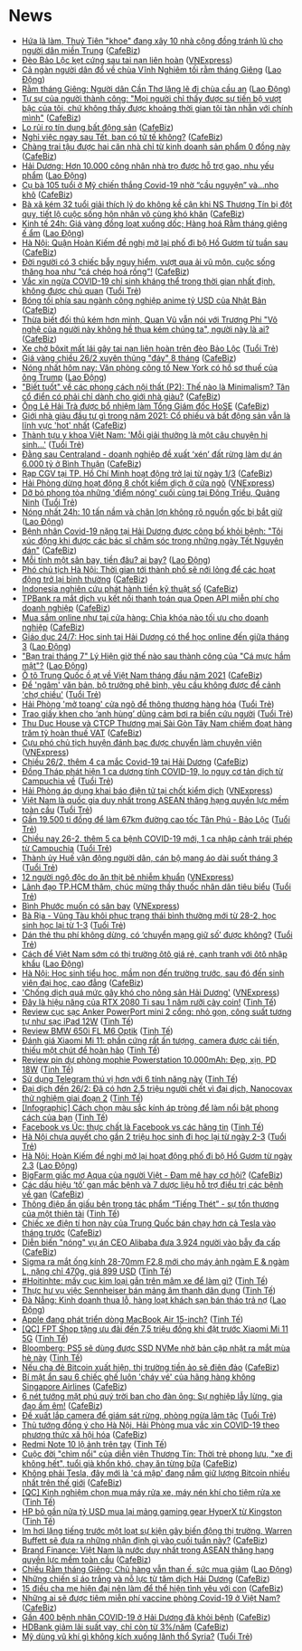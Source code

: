 # News

- [Hứa là làm, Thuỷ Tiên "khoe" đang xây 10 nhà cộng đồng tránh lũ cho người dân miền Trung](https://cafebiz.vn/hua-la-lam-thuy-tien-khoe-dang-xay-10-nha-cong-dong-tranh-lu-cho-nguoi-dan-mien-trung-20210226233522631.chn) ([CafeBiz](https://cafebiz.vn))
- [Đèo Bảo Lộc kẹt cứng sau tai nạn liên hoàn](https://vnexpress.net/deo-bao-loc-ket-cung-sau-tai-nan-lien-hoan-4240829.html) ([VNExpress](https://vnexpress.net))
- [Cả ngàn người dân đổ về chùa Vĩnh Nghiêm tối rằm tháng Giêng](https://laodong.vn/photo/ca-ngan-nguoi-dan-do-ve-chua-vinh-nghiem-toi-ram-thang-gieng-884018.ldo) ([Lao Động](https://laodong.vn))
- [Rằm tháng Giêng: Người dân Cần Thơ lặng lẽ đi chùa cầu an](https://laodong.vn/photo/ram-thang-gieng-nguoi-dan-can-tho-lang-le-di-chua-cau-an-884019.ldo) ([Lao Động](https://laodong.vn))
- [Tự sự của người thành công: "Mọi người chỉ thấy được sự tiến bộ vượt bậc của tôi, chứ không thấy được khoảng thời gian tôi tàn nhẫn với chính mình"](https://cafebiz.vn/tu-su-cua-nguoi-thanh-cong-moi-nguoi-chi-thay-duoc-su-tien-bo-vuot-bac-cua-toi-chu-khong-thay-duoc-khoang-thoi-gian-toi-tan-nhan-voi-chinh-minh-20210221225458188.chn) ([CafeBiz](https://cafebiz.vn))
- [Lo rủi ro tín dụng bất động sản](https://cafebiz.vn/lo-rui-ro-tin-dung-bat-dong-san-20210226190141211.chn) ([CafeBiz](https://cafebiz.vn))
- [Nghỉ việc ngay sau Tết, bạn có tử tế không?](https://cafebiz.vn/nghi-viec-ngay-sau-tet-ban-co-tu-te-khong-20210226214614098.chn) ([CafeBiz](https://cafebiz.vn))
- [Chàng trai tậu được hai căn nhà chỉ từ kinh doanh sản phẩm 0 đồng này](https://cafebiz.vn/chang-trai-tau-duoc-hai-can-nha-chi-tu-kinh-doanh-san-pham-0-dong-nay-20210226202854.chn) ([CafeBiz](https://cafebiz.vn))
- [Hải Dương: Hơn 10.000 công nhân nhà trọ được hỗ trợ gạo, nhu yếu phẩm](https://laodong.vn/cong-doan/hai-duong-hon-10000-cong-nhan-nha-tro-duoc-ho-tro-gao-nhu-yeu-pham-884023.ldo) ([Lao Động](https://laodong.vn))
- [Cụ bà 105 tuổi ở Mỹ chiến thắng Covid-19 nhờ “cầu nguyện” và...nho khô](https://cafebiz.vn/cu-ba-105-tuoi-o-my-chien-thang-covid-19-nho-cau-nguyen-vanho-kho-20210226211006892.chn) ([CafeBiz](https://cafebiz.vn))
- [Bà xã kém 32 tuổi giải thích lý do không kề cận khi NS Thương Tín bị đột quỵ, tiết lộ cuộc sống hôn nhân vô cùng khó khăn](https://cafebiz.vn/ba-xa-kem-32-tuoi-giai-thich-ly-do-khong-ke-can-khi-ns-thuong-tin-bi-dot-quy-tiet-lo-cuoc-song-hon-nhan-vo-cung-kho-khan-20210226213610065.chn) ([CafeBiz](https://cafebiz.vn))
- [Kinh tế 24h: Giá vàng đồng loạt xuống dốc; Hàng hoá Rằm tháng giêng ế ẩm](https://laodong.vn/kinh-te/kinh-te-24h-gia-vang-dong-loat-xuong-doc-hang-hoa-ram-thang-gieng-e-am-884011.ldo) ([Lao Động](https://laodong.vn))
- [Hà Nội: Quận Hoàn Kiếm đề nghị mở lại phố đi bộ Hồ Gươm từ tuần sau](https://cafebiz.vn/ha-noi-quan-hoan-kiem-de-nghi-mo-lai-pho-di-bo-ho-guom-tu-tuan-sau-20210226200554894.chn) ([CafeBiz](https://cafebiz.vn))
- [Đời người có 3 chiếc bẫy nguy hiểm, vượt qua ải vũ môn, cuộc sống thăng hoa như “cá chép hoá rồng”!](https://cafebiz.vn/doi-nguoi-co-3-chiec-bay-nguy-hiem-vuot-qua-ai-vu-mon-cuoc-song-thang-hoa-nhu-ca-chep-hoa-rong-20210226210505602.chn) ([CafeBiz](https://cafebiz.vn))
- [Vắc xin ngừa COVID-19 chỉ sinh kháng thể trong thời gian nhất định, không được chủ quan](https://tuoitre.vn/vac-xin-ngua-covid-19-chi-sinh-khang-the-trong-thoi-gian-nhat-dinh-khong-duoc-chu-quan-20210226210228626.htm) ([Tuổi Trẻ](https://tuoitre.vn))
- [Bóng tối phía sau ngành công nghiệp anime tỷ USD của Nhật Bản](https://cafebiz.vn/bong-toi-phia-sau-nganh-cong-nghiep-anime-ty-usd-cua-nhat-ban-20210226204551347.chn) ([CafeBiz](https://cafebiz.vn))
- [Thừa biết đối thủ kém hơn mình, Quan Vũ vẫn nói với Trương Phi "Võ nghệ của người này không hề thua kém chúng ta", người này là ai?](https://cafebiz.vn/thua-biet-doi-thu-kem-hon-minh-quan-vu-van-noi-voi-truong-phi-vo-nghe-cua-nguoi-nay-khong-he-thua-kem-chung-ta-nguoi-nay-la-ai-20210226210209018.chn) ([CafeBiz](https://cafebiz.vn))
- [Xe chở bôxit mất lái gây tai nạn liên hoàn trên đèo Bảo Lộc](https://tuoitre.vn/xe-cho-boxit-mat-lai-gay-tai-nan-lien-hoan-tren-deo-bao-loc-20210226210159096.htm) ([Tuổi Trẻ](https://tuoitre.vn))
- [Giá vàng chiều 26/2 xuyên thủng "đáy" 8 tháng](https://cafebiz.vn/gia-vang-chieu-26-2-xuyen-thung-day-8-thang-20210226200458121.chn) ([CafeBiz](https://cafebiz.vn))
- [Nóng nhất hôm nay: Văn phòng công tố New York có hồ sơ thuế của ông Trump](https://laodong.vn/video-the-gioi/nong-nhat-hom-nay-van-phong-cong-to-new-york-co-ho-so-thue-cua-ong-trump-883996.ldo) ([Lao Động](https://laodong.vn))
- ["Biết tuốt" về các phong cách nội thất (P2): Thế nào là Minimalism? Tân cổ điển có phải chỉ dành cho giới nhà giàu?](https://cafebiz.vn/biet-tuot-ve-cac-phong-cach-noi-that-p2-the-nao-la-minimalism-tan-co-dien-co-phai-chi-danh-cho-gioi-nha-giau-20210226205334082.chn) ([CafeBiz](https://cafebiz.vn))
- [Ông Lê Hải Trà được bổ nhiệm làm Tổng Giám đốc HoSE](https://cafebiz.vn/ong-le-hai-tra-duoc-bo-nhiem-lam-tong-giam-doc-hose-20210226200315716.chn) ([CafeBiz](https://cafebiz.vn))
- [Giới nhà giàu đầu tư gì trong năm 2021: Cổ phiếu và bất động sản vẫn là lĩnh vực 'hot' nhất](https://cafebiz.vn/gioi-nha-giau-dau-tu-gi-trong-nam-2021-co-phieu-va-bat-dong-san-van-la-linh-vuc-hot-nhat-20210226191719414.chn) ([CafeBiz](https://cafebiz.vn))
- [Thành tựu y khoa Việt Nam: 'Mỗi giải thưởng là một câu chuyện hi sinh...'](https://tuoitre.vn/thanh-tuu-y-khoa-viet-nam-moi-giai-thuong-la-mot-cau-chuyen-hi-sinh-20210226200308761.htm) ([Tuổi Trẻ](https://tuoitre.vn))
- [Đằng sau Centraland - doanh nghiệp đề xuất ‘xén’ đất rừng làm dự án 6.000 tỷ ở Bình Thuận](https://cafebiz.vn/dang-sau-centraland-doanh-nghiep-de-xuat-xen-dat-rung-lam-du-an-6000-ty-o-binh-thuan-20210226184645939.chn) ([CafeBiz](https://cafebiz.vn))
- [Rạp CGV tại TP. Hồ Chí Minh hoạt động trở lại từ ngày 1/3](https://cafebiz.vn/rap-cgv-tai-tp-ho-chi-minh-hoat-dong-tro-lai-tu-ngay-1-3-20210226184131972.chn) ([CafeBiz](https://cafebiz.vn))
- [Hải Phòng dừng hoạt động 8 chốt kiểm dịch ở cửa ngõ](https://vnexpress.net/hai-phong-dung-hoat-dong-8-chot-kiem-dich-o-cua-ngo-4240805.html) ([VNExpress](https://vnexpress.net))
- [Dỡ bỏ phong tỏa những 'điểm nóng' cuối cùng tại Đông Triều, Quảng Ninh](https://tuoitre.vn/do-bo-phong-toa-nhung-diem-nong-cuoi-cung-tai-dong-trieu-quang-ninh-20210226193909718.htm) ([Tuổi Trẻ](https://tuoitre.vn))
- [Nóng nhất 24h: 10 tấn nầm và chân lợn không rõ nguồn gốc bị bắt giữ](https://laodong.vn/video-thoi-su/nong-nhat-24h-10-tan-nam-va-chan-lon-khong-ro-nguon-goc-bi-bat-giu-883983.ldo) ([Lao Động](https://laodong.vn))
- [Bệnh nhân Covid-19 nặng tại Hải Dương được công bố khỏi bệnh: "Tôi xúc động khi được các bác sĩ chăm sóc trong những ngày Tết Nguyên đán"](https://cafebiz.vn/benh-nhan-covid-19-nang-tai-hai-duong-duoc-cong-bo-khoi-benh-toi-xuc-dong-khi-duoc-cac-bac-si-cham-soc-trong-nhung-ngay-tet-nguyen-dan-2021022618371103.chn) ([CafeBiz](https://cafebiz.vn))
- [Mỗi tỉnh một sân bay, tiền đâu? ai bay?](https://laodong.vn/su-kien-binh-luan/moi-tinh-mot-san-bay-tien-dau-ai-bay-883812.ldo) ([Lao Động](https://laodong.vn))
- [Phó chủ tịch Hà Nội: Thời gian tới thành phố sẽ nới lỏng để các hoạt động trở lại bình thường](https://cafebiz.vn/pho-chu-tich-ha-noi-thoi-gian-toi-thanh-pho-se-noi-long-de-cac-hoat-dong-tro-lai-binh-thuong-20210226192859472.chn) ([CafeBiz](https://cafebiz.vn))
- [Indonesia nghiên cứu phát hành tiền kỹ thuật số](https://cafebiz.vn/indonesia-nghien-cuu-phat-hanh-tien-ky-thuat-so-20210226171847588.chn) ([CafeBiz](https://cafebiz.vn))
- [TPBank ra mắt dịch vụ kết nối thanh toán qua Open API miễn phí cho doanh nghiệp](https://cafebiz.vn/tpbank-ra-mat-dich-vu-ket-noi-thanh-toan-qua-open-api-mien-phi-cho-doanh-nghiep-20210226162924264.chn) ([CafeBiz](https://cafebiz.vn))
- [Mua sắm online như tại cửa hàng: Chìa khóa nào tối ưu cho doanh nghiệp](https://cafebiz.vn/mua-sam-online-nhu-tai-cua-hang-chia-khoa-nao-toi-uu-cho-doanh-nghiep-20210226162853495.chn) ([CafeBiz](https://cafebiz.vn))
- [Giáo dục 24/7: Học sinh tại Hải Dương có thể học online đến giữa tháng 3](https://laodong.vn/video/giao-duc-247-hoc-sinh-tai-hai-duong-co-the-hoc-online-den-giua-thang-3-883960.ldo) ([Lao Động](https://laodong.vn))
- [&quot;Bạn trai tháng 7&quot; Lý Hiện giờ thế nào sau thành công của &quot;Cá mực hầm mật&quot;?](https://laodong.vn/photo/ban-trai-thang-7-ly-hien-gio-the-nao-sau-thanh-cong-cua-ca-muc-ham-mat-883786.ldo) ([Lao Động](https://laodong.vn))
- [Ô tô Trung Quốc ồ ạt về Việt Nam tháng đầu năm 2021](https://cafebiz.vn/o-to-trung-quoc-o-at-ve-viet-nam-thang-dau-nam-2021-20210226171155977.chn) ([CafeBiz](https://cafebiz.vn))
- [Để 'ngâm' văn bản, bộ trưởng phê bình, yêu cầu không được để cảnh 'chợ chiều'](https://tuoitre.vn/de-ngam-van-ban-bo-truong-phe-binh-yeu-cau-khong-duoc-de-canh-cho-chieu-2021022612023534.htm) ([Tuổi Trẻ](https://tuoitre.vn))
- [Hải Phòng 'mở toang' cửa ngõ để thông thương hàng hóa](https://tuoitre.vn/hai-phong-mo-toang-cua-ngo-de-thong-thuong-hang-hoa-20210226185817674.htm) ([Tuổi Trẻ](https://tuoitre.vn))
- [Trao giấy khen cho ‘anh hùng’ dũng cảm bơi ra biển cứu người](https://tuoitre.vn/trao-giay-khen-cho-anh-hung-dung-cam-boi-ra-bien-cuu-nguoi-2021022617504083.htm) ([Tuổi Trẻ](https://tuoitre.vn))
- [Thu Duc House và CTCP Thương mại Sài Gòn Tây Nam chiếm đoạt hàng trăm tỷ hoàn thuế VAT](https://cafebiz.vn/thu-duc-house-va-ctcp-thuong-mai-sai-gon-tay-nam-chiem-doat-hang-tram-ty-hoan-thue-vat-20210226170624412.chn) ([CafeBiz](https://cafebiz.vn))
- [Cựu phó chủ tịch huyện đánh bạc được chuyển làm chuyên viên](https://vnexpress.net/cuu-pho-chu-tich-huyen-danh-bac-duoc-chuyen-lam-chuyen-vien-4240778.html) ([VNExpress](https://vnexpress.net))
- [Chiều 26/2, thêm 4 ca mắc Covid-19 tại Hải Dương](https://cafebiz.vn/chieu-26-2-them-4-ca-mac-covid-19-tai-hai-duong-20210226183448979.chn) ([CafeBiz](https://cafebiz.vn))
- [Đồng Tháp phát hiện 1 ca dương tính COVID-19, lo nguy cơ tản dịch từ Campuchia về](https://tuoitre.vn/dong-thap-phat-hien-1-ca-duong-tinh-covid-19-lo-nguy-co-tan-dich-tu-campuchia-ve-20210226175614639.htm) ([Tuổi Trẻ](https://tuoitre.vn))
- [Hải Phòng áp dụng khai báo điện tử tại chốt kiểm dịch](https://vnexpress.net/hai-phong-ap-dung-khai-bao-dien-tu-tai-chot-kiem-dich-4240790.html) ([VNExpress](https://vnexpress.net))
- [Việt Nam là quốc gia duy nhất trong ASEAN thăng hạng quyền lực mềm toàn cầu](https://tuoitre.vn/viet-nam-la-quoc-gia-duy-nhat-trong-asean-thang-hang-quyen-luc-mem-toan-cau-20210226155732764.htm) ([Tuổi Trẻ](https://tuoitre.vn))
- [Gần 19.500 tỉ đồng để làm 67km đường cao tốc Tân Phú - Bảo Lộc](https://tuoitre.vn/gan-19-500-ti-dong-de-lam-67km-duong-cao-toc-tan-phu-bao-loc-20210226180420195.htm) ([Tuổi Trẻ](https://tuoitre.vn))
- [Chiều nay 26-2, thêm 5 ca bệnh COVID-19 mới, 1 ca nhập cảnh trái phép từ Campuchia](https://tuoitre.vn/chieu-nay-26-2-them-5-ca-benh-covid-19-moi-1-ca-nhap-canh-trai-phep-tu-campuchia-20210226181331782.htm) ([Tuổi Trẻ](https://tuoitre.vn))
- [Thành ủy Huế vận động người dân, cán bộ mang áo dài suốt tháng 3](https://tuoitre.vn/thanh-uy-hue-van-dong-nguoi-dan-can-bo-mang-ao-dai-suot-thang-3-20210226175921485.htm) ([Tuổi Trẻ](https://tuoitre.vn))
- [12 người ngộ độc do ăn thịt bê nhiễm khuẩn](https://vnexpress.net/12-nguoi-ngo-doc-do-an-thit-be-nhiem-khuan-4240747.html) ([VNExpress](https://vnexpress.net))
- [Lãnh đạo TP.HCM thăm, chúc mừng thầy thuốc nhân dân tiêu biểu](https://tuoitre.vn/lanh-dao-tp-hcm-tham-chuc-mung-thay-thuoc-nhan-dan-tieu-bieu-20210226150159985.htm) ([Tuổi Trẻ](https://tuoitre.vn))
- [Bình Phước muốn có sân bay](https://vnexpress.net/binh-phuoc-muon-co-san-bay-4240660.html) ([VNExpress](https://vnexpress.net))
- [Bà Rịa - Vũng Tàu khôi phục trạng thái bình thường mới từ 28-2, học sinh học lại từ 1-3](https://tuoitre.vn/ba-ria-vung-tau-khoi-phuc-trang-thai-binh-thuong-moi-tu-28-2-hoc-sinh-hoc-lai-tu-1-3-20210226175422943.htm) ([Tuổi Trẻ](https://tuoitre.vn))
- [Dán thẻ thu phí không dừng, có ‘chuyển mạng giữ số’ được không?](https://tuoitre.vn/dan-the-thu-phi-khong-dung-co-chuyen-mang-giu-so-duoc-khong-20210226123103467.htm) ([Tuổi Trẻ](https://tuoitre.vn))
- [Cách để Việt Nam sớm có thị trường ôtô giá rẻ, cạnh tranh với ôtô nhập khẩu](https://laodong.vn/video/cach-de-viet-nam-som-co-thi-truong-oto-gia-re-canh-tranh-voi-oto-nhap-khau-883683.ldo) ([Lao Động](https://laodong.vn))
- [Hà Nội: Học sinh tiểu học, mầm non đến trường trước, sau đó đến sinh viên đại học, cao đẳng](https://cafebiz.vn/ha-noi-hoc-sinh-tieu-hoc-mam-non-den-truong-truoc-sau-do-den-sinh-vien-dai-hoc-cao-dang-20210226175322897.chn) ([CafeBiz](https://cafebiz.vn))
- ['Chống dịch quá mức gây khó cho nông sản Hải Dương'](https://vnexpress.net/chong-dich-qua-muc-gay-kho-cho-nong-san-hai-duong-4240644.html) ([VNExpress](https://vnexpress.net))
- [Đây là hiệu năng của RTX 2080 Ti sau 1 năm rưỡi cày coin!](https://tinhte.vn/thread/day-la-hieu-nang-cua-rtx-2080-ti-sau-1-nam-ruoi-cay-coin.3283781/) ([Tinh Tế](https://tinhte.vn))
- [Review cục sạc Anker PowerPort mini 2 cổng: nhỏ gọn, công suất tương tự như sạc iPad 12W](https://tinhte.vn/thread/review-cuc-sac-anker-powerport-mini-2-cong-nho-gon-cong-suat-tuong-tu-nhu-sac-ipad-12w.3283086/) ([Tinh Tế](https://tinhte.vn))
- [Review BMW 650i FL M6 Optik](https://tinhte.vn/thread/review-bmw-650i-fl-m6-optik.3283591/) ([Tinh Tế](https://tinhte.vn))
- [Đánh giá Xiaomi Mi 11: phần cứng rất ấn tượng, camera được cải tiến, thiếu một chút để hoàn hảo](https://tinhte.vn/thread/danh-gia-xiaomi-mi-11-phan-cung-rat-an-tuong-camera-duoc-cai-tien-thieu-mot-chut-de-hoan-hao.3282433/) ([Tinh Tế](https://tinhte.vn))
- [Review pin dự phòng mophie Powerstation 10.000mAh: Đẹp, xịn, PD 18W](https://tinhte.vn/thread/review-pin-du-phong-mophie-powerstation-10-000mah-dep-xin-pd-18w.3283674/) ([Tinh Tế](https://tinhte.vn))
- [Sử dụng Telegram thú vị hơn với 6 tính năng này](https://tinhte.vn/thread/su-dung-telegram-thu-vi-hon-voi-6-tinh-nang-nay.3283731/) ([Tinh Tế](https://tinhte.vn))
- [Đại dịch đến 26/2: Đã có hơn 2.5 triệu người chết vì đại dịch, Nanocovax thử nghiệm giai đoạn 2](https://tinhte.vn/thread/dai-dich-den-26-2-da-co-hon-2-5-trieu-nguoi-chet-vi-dai-dich-nanocovax-thu-nghiem-giai-doan-2.3283729/) ([Tinh Tế](https://tinhte.vn))
- [[Infographic] Cách chọn màu sắc kính áp tròng để làm nổi bật phong cách của bạn](https://tinhte.vn/thread/infographic-cach-chon-mau-sac-kinh-ap-trong-de-lam-noi-bat-phong-cach-cua-ban.3283656/) ([Tinh Tế](https://tinhte.vn))
- [Facebook vs Úc: thực chất là Facebook vs các hãng tin](https://tinhte.vn/thread/facebook-vs-uc-thuc-chat-la-facebook-vs-cac-hang-tin.3282223/) ([Tinh Tế](https://tinhte.vn))
- [Hà Nội chưa quyết cho gần 2 triệu học sinh đi học lại từ ngày 2-3](https://tuoitre.vn/ha-noi-chua-quyet-cho-gan-2-trieu-hoc-sinh-di-hoc-lai-tu-ngay-2-3-20210226171108903.htm) ([Tuổi Trẻ](https://tuoitre.vn))
- [Hà Nội: Hoàn Kiếm đề nghị mở lại hoạt động phố đi bộ Hồ Gươm từ ngày 2.3](https://laodong.vn/xa-hoi/ha-noi-hoan-kiem-de-nghi-mo-lai-hoat-dong-pho-di-bo-ho-guom-tu-ngay-23-883880.ldo) ([Lao Động](https://laodong.vn))
- [BigFarm giấc mơ Aqua của người Việt  - Đam mê hay cơ hội?](https://cafebiz.vn/bigfarm-giac-mo-aqua-cua-nguoi-viet-dam-me-hay-co-hoi-20210226165216482.chn) ([CafeBiz](https://cafebiz.vn))
- [Các dấu hiệu ‘tố’ gan mắc bệnh và 7 dược liệu hỗ trợ điều trị các bệnh về gan](https://cafebiz.vn/cac-dau-hieu-to-gan-mac-benh-va-7-duoc-lieu-ho-tro-dieu-tri-cac-benh-ve-gan-20210226162753199.chn) ([CafeBiz](https://cafebiz.vn))
- [Thông điệp ẩn giấu bên trong tác phẩm “Tiếng Thét” - sự tổn thương của một thiên tài](https://tinhte.vn/thread/thong-diep-an-giau-ben-trong-tac-pham-tieng-thet-su-ton-thuong-cua-mot-thien-tai.3282290/) ([Tinh Tế](https://tinhte.vn))
- [Chiếc xe điện tí hon này của Trung Quốc bán chạy hơn cả Tesla vào tháng trước](https://cafebiz.vn/chiec-xe-dien-ti-hon-nay-cua-trung-quoc-ban-chay-hon-ca-tesla-vao-thang-truoc-20210226163746413.chn) ([CafeBiz](https://cafebiz.vn))
- [Diễn biến "nóng" vụ án CEO Alibaba đưa 3.924 người vào bẫy đa cấp](https://cafebiz.vn/dien-bien-nong-vu-an-ceo-alibaba-dua-3924-nguoi-vao-bay-da-cap-20210226172330363.chn) ([CafeBiz](https://cafebiz.vn))
- [Sigma ra mắt ống kính 28-70mm F2.8 mới cho máy ảnh ngàm E & ngàm L, nặng chỉ 470g, giá 899 USD](https://tinhte.vn/thread/sigma-ra-mat-ong-kinh-28-70mm-f2-8-moi-cho-may-anh-ngam-e-ngam-l-nang-chi-470g-gia-899-usd.3283213/) ([Tinh Tế](https://tinhte.vn))
- [#Hoitinhte: mấy cục kim loại gắn trên mâm xe để làm gì?](https://tinhte.vn/thread/hoitinhte-may-cuc-kim-loai-gan-tren-mam-xe-de-lam-gi.3283583/) ([Tinh Tế](https://tinhte.vn))
- [Thực hư vụ việc Sennheiser bán mảng âm thanh dân dụng](https://tinhte.vn/thread/thuc-hu-vu-viec-sennheiser-ban-mang-am-thanh-dan-dung.3283304/) ([Tinh Tế](https://tinhte.vn))
- [Đà Nẵng: Kinh doanh thua lỗ, hàng loạt khách sạn bán tháo trả nợ](https://laodong.vn/video-thoi-su/da-nang-kinh-doanh-thua-lo-hang-loat-khach-san-ban-thao-tra-no-883372.ldo) ([Lao Động](https://laodong.vn))
- [Apple đang phát triển dòng MacBook Air 15-inch?](https://tinhte.vn/thread/apple-dang-phat-trien-dong-macbook-air-15-inch.3283733/) ([Tinh Tế](https://tinhte.vn))
- [[QC] FPT Shop tặng ưu đãi đến 7,5 triệu đồng khi đặt trước Xiaomi Mi 11 5G](https://tinhte.vn/thread/qc-fpt-shop-tang-uu-dai-den-7-5-trieu-dong-khi-dat-truoc-xiaomi-mi-11-5g.3283590/) ([Tinh Tế](https://tinhte.vn))
- [Bloomberg: PS5 sẽ dùng được SSD NVMe nhờ bản cập nhật ra mắt mùa hè này](https://tinhte.vn/thread/bloomberg-ps5-se-dung-duoc-ssd-nvme-nho-ban-cap-nhat-ra-mat-mua-he-nay.3283747/) ([Tinh Tế](https://tinhte.vn))
- [Nếu cha đẻ Bitcoin xuất hiện, thị trường tiền ảo sẽ điên đảo](https://cafebiz.vn/neu-cha-de-bitcoin-xuat-hien-thi-truong-tien-ao-se-dien-dao-2021022616395437.chn) ([CafeBiz](https://cafebiz.vn))
- [Bí mật ẩn sau 6 chiếc ghế luôn 'cháy vé' của hãng hàng không Singapore Airlines](https://cafebiz.vn/bi-mat-an-sau-6-chiec-ghe-luon-chay-ve-cua-hang-hang-khong-singapore-airlines-20210226164152895.chn) ([CafeBiz](https://cafebiz.vn))
- [6 nét tướng mặt phú quý trời ban cho đàn ông: Sự nghiệp lẫy lừng, gia đạo ấm êm!](https://cafebiz.vn/6-net-tuong-mat-phu-quy-troi-ban-cho-dan-ong-su-nghiep-lay-lung-gia-dao-am-em-20210226165222881.chn) ([CafeBiz](https://cafebiz.vn))
- [Đề xuất lắp camera để giám sát rừng, phòng ngừa lâm tặc](https://tuoitre.vn/de-xuat-lap-camera-de-giam-sat-rung-phong-ngua-lam-tac-20210226160516506.htm) ([Tuổi Trẻ](https://tuoitre.vn))
- [Thủ tướng đồng ý cho Hà Nội, Hải Phòng mua vắc xin COVID-19 theo phương thức xã hội hóa](https://cafebiz.vn/thu-tuong-dong-y-cho-ha-noi-hai-phong-mua-vac-xin-covid-19-theo-phuong-thuc-xa-hoi-hoa-20210226164135903.chn) ([CafeBiz](https://cafebiz.vn))
- [Redmi Note 10 lộ ảnh trên tay](https://tinhte.vn/thread/redmi-note-10-lo-anh-tren-tay.3283173/) ([Tinh Tế](https://tinhte.vn))
- [Cuộc đời "chìm nổi" của diễn viên Thương Tín: Thời trẻ phong lưu, "xe đi không hết", tuổi già khốn khó, chạy ăn từng bữa](https://cafebiz.vn/cuoc-doi-chim-noi-cua-dien-vien-thuong-tin-thoi-tre-phong-luu-xe-di-khong-het-tuoi-gia-khon-kho-chay-an-tung-bua-20210226164023646.chn) ([CafeBiz](https://cafebiz.vn))
- [Không phải Tesla, đây mới là 'cá mập' đang nắm giữ lượng Bitcoin nhiều nhất trên thế giới](https://cafebiz.vn/khong-phai-tesla-day-moi-la-ca-map-dang-nam-giu-luong-bitcoin-nhieu-nhat-tren-the-gioi-2021022616354022.chn) ([CafeBiz](https://cafebiz.vn))
- [[QC] Kinh nghiệm chọn mua máy rửa xe, máy nén khí cho tiệm rửa xe](https://tinhte.vn/thread/qc-kinh-nghiem-chon-mua-may-rua-xe-may-nen-khi-cho-tiem-rua-xe.3283484/) ([Tinh Tế](https://tinhte.vn))
- [HP bỏ gần nửa tỷ USD mua lại mảng gaming gear HyperX từ Kingston](https://tinhte.vn/thread/hp-bo-gan-nua-ty-usd-mua-lai-mang-gaming-gear-hyperx-tu-kingston.3282521/) ([Tinh Tế](https://tinhte.vn))
- [Im hơi lặng tiếng trước một loạt sự kiện gây biến động thị trường, Warren Buffett sẽ đưa ra những nhận định gì vào cuối tuần này?](https://cafebiz.vn/im-hoi-lang-tieng-truoc-mot-loat-su-kien-gay-bien-dong-thi-truong-warren-buffett-se-dua-ra-nhung-nhan-dinh-gi-vao-cuoi-tuan-nay-20210226163226873.chn) ([CafeBiz](https://cafebiz.vn))
- [Brand Finance: Việt Nam là nước duy nhất trong ASEAN thăng hạng quyền lực mềm toàn cầu](https://cafebiz.vn/brand-finance-viet-nam-la-nuoc-duy-nhat-trong-asean-thang-hang-quyen-luc-mem-toan-cau-20210226162931495.chn) ([CafeBiz](https://cafebiz.vn))
- [Chiều Rằm tháng Giêng: Chủ hàng vẫn than ế, sức mua giảm](https://laodong.vn/kinh-te/chieu-ram-thang-gieng-chu-hang-van-than-e-suc-mua-giam-883905.ldo) ([Lao Động](https://laodong.vn))
- [Những chiến sĩ áo trắng và nỗ lực từ tâm dịch Hải Dương](https://cafebiz.vn/nhung-chien-si-ao-trang-va-no-luc-tu-tam-dich-hai-duong-20210226161610272.chn) ([CafeBiz](https://cafebiz.vn))
- [15 điều cha mẹ hiện đại nên làm để thể hiện tình yêu với con](https://cafebiz.vn/15-dieu-cha-me-hien-dai-nen-lam-de-the-hien-tinh-yeu-voi-con-20210226145501435.chn) ([CafeBiz](https://cafebiz.vn))
- [Những ai sẽ được tiêm miễn phí vaccine phòng Covid-19 ở Việt Nam?](https://cafebiz.vn/nhung-ai-se-duoc-tiem-mien-phi-vaccine-phong-covid-19-o-viet-nam-20210226160418745.chn) ([CafeBiz](https://cafebiz.vn))
- [Gần 400 bệnh nhân COVID-19 ở Hải Dương đã khỏi bệnh](https://cafebiz.vn/gan-400-benh-nhan-covid-19-o-hai-duong-da-khoi-benh-20210226160126149.chn) ([CafeBiz](https://cafebiz.vn))
- [HDBank giảm lãi suất vay, chỉ còn từ 3%/năm](https://cafebiz.vn/hdbank-giam-lai-suat-vay-chi-con-tu-3-nam-20210226155753787.chn) ([CafeBiz](https://cafebiz.vn))
- [Mỹ dùng vũ khí gì không kích xuống lãnh thổ Syria?](https://tuoitre.vn/my-dung-vu-khi-gi-khong-kich-xuong-lanh-tho-syria-20210226150211217.htm) ([Tuổi Trẻ](https://tuoitre.vn))
